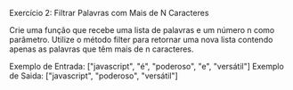 Exercício 2: Filtrar Palavras com Mais de N Caracteres

Crie uma função que recebe uma lista de palavras e um número n como parâmetro. 
Utilize o método filter para retornar uma nova lista contendo apenas as palavras que têm mais
de n caracteres.

Exemplo de Entrada: 
["javascript", "é", "poderoso", "e", "versátil"]
Exemplo de Saida: 
["javascript", "poderoso", "versátil"]